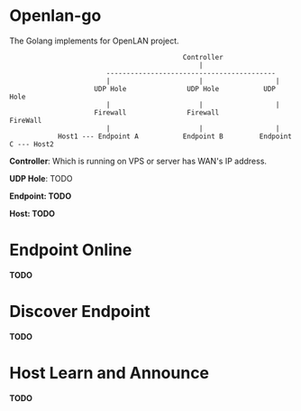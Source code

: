 # Openlan-go

The Golang implements for OpenLAN project.
    
                                               Controller
                                                   |
                            ------------------------------------------
                            |                      |                  |
                         UDP Hole               UDP Hole           UDP Hole
                            |                      |                  |
                         Firewall               Firewall           FireWall
                            |                      |                  |
                Host1 --- Endpoint A           Endpoint B         Endpoint C --- Host2

<b>Controller</b>: Which is running on VPS or server has WAN's IP address.
 
<b>UDP Hole</b>: TODO

<b>Endpoint<b>: TODO

<b>Host</b>: TODO

# Endpoint Online

TODO

# Discover Endpoint

TODO

# Host Learn and Announce

TODO
